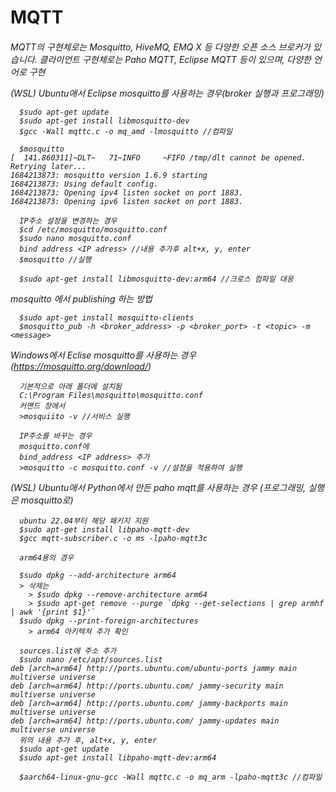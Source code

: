 # MQTT

<h6>
MQTT의 구현체로는 Mosquitto, HiveMQ, EMQ X 등 다양한 오픈 소스 브로커가 있습니다. 클라이언트 구현체로는 Paho MQTT, Eclipse MQTT 등이 있으며, 다양한 언어로 구현

  
(WSL) Ubuntu애서 Eclipse mosquitto를 사용하는 경우(broker 실행과 프로그래밍)
```
  $sudo apt-get update
  $sudo apt-get install libmosquitto-dev
  $gcc -Wall mqttc.c -o mq_amd -lmosquitto //컴파일
  
  $mosquitto
[  141.860311]~DLT~   71~INFO     ~FIFO /tmp/dlt cannot be opened. Retrying later...
1684213873: mosquitto version 1.6.9 starting
1684213873: Using default config.
1684213873: Opening ipv4 listen socket on port 1883.
1684213873: Opening ipv6 listen socket on port 1883.
  
  IP주소 설정을 변경하는 경우
  $cd /etc/mosquitto/mosquitto.conf
  $sudo nano mosquitto.conf 
  bind address <IP adress> //내용 추가후 alt+x, y, enter
  $mosquitto //실행
  
  $sudo apt-get install libmosquitto-dev:arm64 //크로스 컴파일 대응
```

mosquitto 에서 publishing 하는 방법
```
  $sudo apt-get install mosquitto-clients
  $mosquitto_pub -h <broker_address> -p <broker_port> -t <topic> -m <message>
```

Windows에서 Eclise mosquitto를 사용하는 경우
(https://mosquitto.org/download/)
```
  기본적으로 아래 폴더에 설치됨
  C:\Program Files\mosquitto\mosquitto.conf
  커맨드 창에서
  >mosquiito -v //서비스 실행
  
  IP주소를 바꾸는 경우
  mosquitto.conf에
  bind_address <IP address> 추가
  >mosquitto -c mosquitto.conf -v //설정을 적용하여 실행
```
  
(WSL) Ubuntu애서 Python에서 만든 paho mqtt를 사용하는 경우 (프로그래밍, 실행은 mosquitto로)
```
  ubuntu 22.04부터 해당 패키지 지원
  $sudo apt-get install libpaho-mqtt-dev
  $gcc mqtt-subscriber.c -o ms -lpaho-mqtt3c
  
  arm64용의 경우 
  
  $sudo dpkg --add-architecture arm64
  > 삭제는 
    > $sudo dpkg --remove-architecture arm64
    > $sudo apt-get remove --purge `dpkg --get-selections | grep armhf | awk '{print $1}'`
  $sudo dpkg --print-foreign-architectures
    > arm64 아키텍쳐 추가 확인
  
  sources.list에 주소 추가
  $sudo nano /etc/apt/sources.list
deb [arch=arm64] http://ports.ubuntu.com/ubuntu-ports jammy main multiverse universe
deb [arch=arm64] http://ports.ubuntu.com/ jammy-security main multiverse universe
deb [arch=arm64] http://ports.ubuntu.com/ jammy-backports main multiverse universe
deb [arch=arm64] http://ports.ubuntu.com/ jammy-updates main multiverse universe
  위의 내용 추가 후, alt+x, y, enter
  $sudo apt-get update
  $sudo apt-get install libpaho-mqtt-dev:arm64
  
  $aarch64-linux-gnu-gcc -Wall mqttc.c -o mq_arm -lpaho-mqtt3c //컴파일
```  
  
